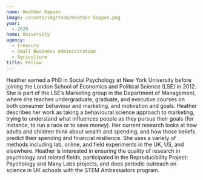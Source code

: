 ```yaml
---
name: Heather Kappes
image: /assets/img/team/heather-kappes.png
year:
  - 2020
home: University
agency:
  - Treasury
  - Small Business Administration
  - Agriculture
title: Fellow
---
```

Heather earned a PhD in Social Psychology at New York University before joining the London School of Economics and Political Science (LSE) in 2012. She is part of the LSE’s Marketing group in the Department of Management, where she teaches undergraduate, graduate, and executive courses on both consumer behaviour and marketing, and motivation and goals. Heather describes her work as taking a behavioural science approach to marketing, trying to understand what influences people as they pursue their goals (for instance, to run a race or to save money). Her current research looks at how adults and children think about wealth and spending, and how those beliefs predict their spending and financial resilience. She uses a variety of methods including lab, online, and field experiments in the UK, US, and elsewhere. Heather is interested in ensuring the quality of research in psychology and related fields, participated in the Reproducibility Project: Psychology and Many Labs projects, and does periodic outreach on science in UK schools with the STEM Ambassadors program.
